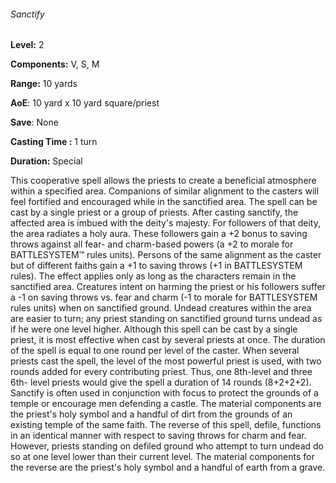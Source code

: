###### Sanctify

**Level:** 2

**Components:** V, S, M

**Range:** 10 yards

**AoE**: 10 yard x 10 yard square/priest

**Save**: None

**Casting Time :** 1 turn

**Duration:** Special

This cooperative spell allows the priests to create a beneficial atmosphere within a specified area. Companions of similar alignment to the casters will feel fortified and encouraged while in the sanctified area. The spell can be cast by a single priest or a group of priests. After casting sanctify, the affected area is imbued with the deity's majesty. For followers of that deity, the area radiates a holy aura. These followers gain a +2 bonus to saving throws against all fear- and charm-based powers (a +2 to morale for BATTLESYSTEM™ rules units). Persons of the same alignment as the caster but of different faiths gain a +1 to saving throws (+1 in BATTLESYSTEM rules). The effect applies only as long as the characters remain in the sanctified area. Creatures intent on harming the priest or his followers suffer a -1 on saving throws vs. fear and charm (-1 to morale for BATTLESYSTEM rules units) when on sanctified ground. Undead creatures within the area are easier to turn; any priest standing on sanctified ground turns undead as if he were one level higher. Although this spell can be cast by a single priest, it is most effective when cast by several priests at once. The duration of the spell is equal to one round per level of the caster. When several priests cast the spell, the level of the most powerful priest is used, with two rounds added for every contributing priest. Thus, one 8th-level and three 6th- level priests would give the spell a duration of 14 rounds (8+2+2+2). Sanctify is often used in conjunction with focus to protect the grounds of a temple or encourage men defending a castle. The material components are the priest's holy symbol and a handful of dirt from the grounds of an existing temple of the same faith. The reverse of this spell, defile, functions in an identical manner with respect to saving throws for charm and fear. However, priests standing on defiled ground who attempt to turn undead do so at one level lower than their current level. The material components for the reverse are the priest's holy symbol and a handful of earth from a grave.